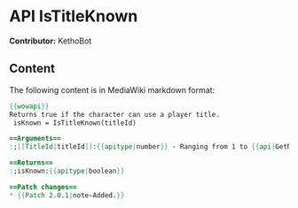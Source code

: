 # API IsTitleKnown

**Contributor:** KethoBot

## Content

The following content is in MediaWiki markdown format:

```mediawiki
{{wowapi}}
Returns true if the character can use a player title.
 isKnown = IsTitleKnown(titleId)

==Arguments==
:;[[TitleId|titleId]]:{{apitype|number}} - Ranging from 1 to {{api|GetNumTitles}}.

==Returns==
:;isKnown:{{apitype|boolean}}

==Patch changes==
* {{Patch 2.0.1|note=Added.}}
```